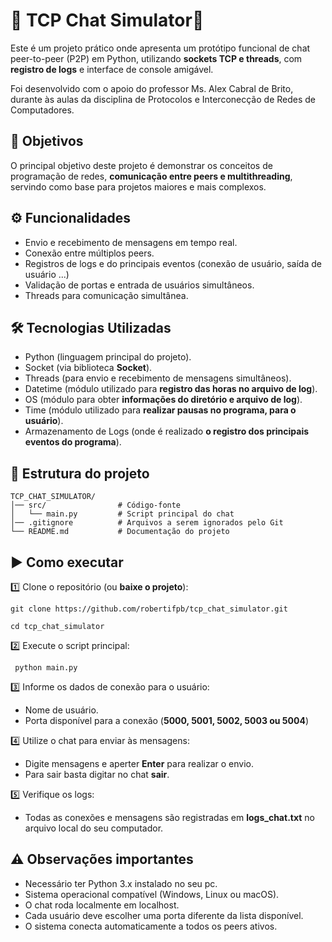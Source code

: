 # 🐍 TCP Chat Simulator🔌

Este é um projeto prático onde apresenta um protótipo funcional de chat peer-to-peer (P2P) em Python, utilizando **sockets TCP e threads**, com **registro de logs** e interface de console amigável.

Foi desenvolvido com o apoio do professor Ms. Alex Cabral de Brito, durante às aulas da disciplina de Protocolos e Interconecção de Redes de Computadores.

## 🎯 Objetivos

O principal objetivo deste projeto é demonstrar os conceitos de programação de redes, **comunicação entre peers e multithreading**, servindo como base para projetos maiores e mais complexos.

## ⚙️ Funcionalidades

 - Envio e recebimento de mensagens em tempo real.
 - Conexão entre múltiplos peers.
 - Registros de logs e do principais eventos (conexão de usuário, saída de usuário ...)
 - Validação de portas e entrada de usuários simultâneos.
 - Threads para comunicação simultânea.

## 🛠️ Tecnologias Utilizadas

- Python (linguagem principal do projeto).
- Socket (via biblioteca **Socket**).
- Threads (para envio e recebimento de mensagens simultâneos).
- Datetime (módulo utilizado para **registro das horas no arquivo de log**).
- OS (módulo para obter **informações do diretório e arquivo de log**).
- Time (módulo utilizado para **realizar pausas no programa, para o usuário**).
- Armazenamento de Logs (onde é realizado **o registro dos principais eventos do programa**).

## 📂 Estrutura do projeto

```
TCP_CHAT_SIMULATOR/
│── src/                # Código-fonte
│   └── main.py         # Script principal do chat
│── .gitignore          # Arquivos a serem ignorados pelo Git
└── README.md           # Documentação do projeto
```

## ▶️ Como executar
 
 1️⃣ Clone o repositório (ou **baixe o projeto**):

```
git clone https://github.com/robertifpb/tcp_chat_simulator.git
```

```
cd tcp_chat_simulator
```
 2️⃣ Execute o script principal:
``` 
 python main.py
```
 3️⃣ Informe os dados de conexão para o usuário:

 - Nome de usuário.
 - Porta disponível para a conexão (**5000, 5001, 5002, 5003 ou 5004**)
 
 4️⃣ Utilize o chat para enviar às mensagens:

 - Digite mensagens e aperter **Enter** para realizar o envio.
 - Para sair basta digitar no chat **sair**.

 5️⃣ Verifique os logs:

 - Todas as conexões e mensagens são registradas em **logs_chat.txt** no arquivo local do seu computador.

## ⚠️ Observações importantes

 - Necessário ter Python 3.x instalado no seu pc.
 - Sistema operacional compatível (Windows, Linux ou macOS).
 - O chat roda localmente em localhost.
 - Cada usuário deve escolher uma porta diferente da lista disponível.
 - O sistema conecta automaticamente a todos os peers ativos.
